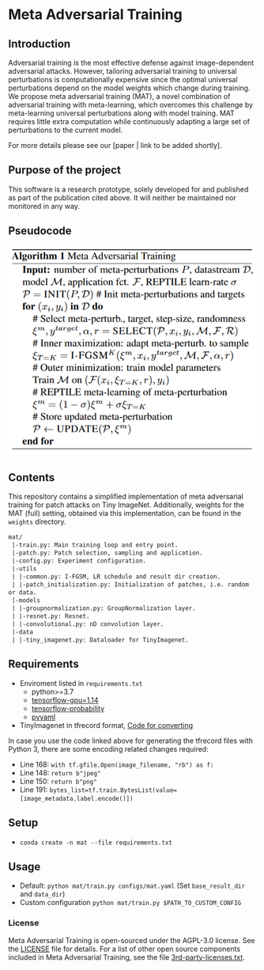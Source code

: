 # Meta Adversarial Training

## Introduction
Adversarial training is the most effective defense against image-dependent adversarial attacks. However, tailoring
adversarial training to universal perturbations is computationally expensive since the optimal universal perturbations
depend on the model weights which change during training. 
We propose meta adversarial training (MAT), a novel combination of adversarial training with meta-learning, which
overcomes this challenge by meta-learning universal perturbations along with model training. MAT requires little
extra computation while continuously adapting a large set of perturbations to the current model.

For more details please see our [paper | link to be added shortly].

## Purpose of the project
This software is a research prototype, solely developed for and published as part of the publication cited above. 
It will neither be maintained nor monitored in any way.

## Pseudocode

![Pseudocode Algorithm 1](assets/algo1.png)

## Contents

This repository contains a simplified implementation of meta adversarial training for patch attacks on Tiny ImageNet.
Additionally, weights for the MAT (full) setting, obtained via this implementation, can be found in the `weights` directory.

```
mat/
 |-train.py: Main training loop and entry point. 
 |-patch.py: Patch selection, sampling and application.
 |-config.py: Experiment configuration. 
 |-utils
 | |-common.py: I-FGSM, LR schedule and result dir creation.
 | |-patch_initialization.py: Initialization of patches, i.e. random or data.
 |-models
 | |-groupnormalization.py: GroupNormalization layer.
 | |-resnet.py: Resnet.
 | |-convolutional.py: nD convolution layer.
 |-data
 | |-tiny_imagenet.py: Dataloader for TinyImagenet.
```

## Requirements

- Enviroment listed in `requirements.txt`
    - python>=3.7
    - [tensorflow-gpu=1.14](https://github.com/tensorflow/tensorflow)
    - [tensorflow-probability](https://github.com/tensorflow/probability)
    - [pyyaml](https://github.com/yaml/pyyaml) 
- TinyImagenet in tfrecord format, [Code for converting](https://github.com/uds-lsv/evaluating-logit-pairing-methods/blob/201d3c05b59bb92df267e3c0213a50081988e1bb/tiny_imagenet/tiny_imagenet_converter/converter.py)

In case you use the code linked above for generating the tfrecord files with Python 3, there are some encoding related changes required:

- Line 168: `with tf.gfile.Open(image_filename, "rb") as f:`
- Line 148: `return b"jpeg"`
- Line 150: `return b"png"`
- Line 191: `bytes_list=tf.train.BytesList(value=[image_metadata.label.encode()])`

## Setup

- `conda create -n mat --file requirements.txt`

## Usage

- Default: `python mat/train.py configs/mat.yaml` (Set `base_result_dir` and `data_dir`)
- Custom configuration `python mat/train.py $PATH_TO_CUSTOM_CONFIG` 


### License

Meta Adversarial Training is open-sourced under the AGPL-3.0 license. See the [LICENSE](LICENSE) file for details.
For a list of other open source components included in Meta Adversarial Training, see the file [3rd-party-licenses.txt](3rd-party-licenses.txt).